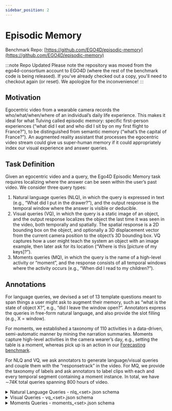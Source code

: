```yaml
---
sidebar_position: 2
---
```


# Episodic Memory

Benchmark Repo: [https://github.com/EGO4D/episodic-memory](https://github.com/EGO4D/episodic-memory)

:::note Repo Updated
Please note the repository was moved from the ego4d-consortium account to EGO4D (where the rest of the benchmark code is being released).  If you've already checked out a copy, you'll need to checkout again (or reset).  We apologize for the inconvenience!
:::

## Motivation

Egocentric video from a wearable camera records the who/what/when/where of an individual’s daily
life experience. This makes it ideal for what Tulving called episodic memory: specific first-person experiences (“what did I eat and who did I sit by on my first flight to France?”), to be distinguished from semantic memory (“what’s the capital of France?”). An augmented reality assistant that processes the egocentric video stream could give us super-human memory if it could appropriately index our visual experience and answer queries.

## Task Definition

Given an egocentric video and a query, the Ego4D Episodic Memory task requires localizing where the answer can be seen within the user’s past video. We consider three query types:
1. Natural language queries (NLQ), in which the query is expressed in text (e.g., “What
did I put in the drawer?”), and the output response is the temporal window where the answer is visible or deducible.
2. Visual queries (VQ), in which the query is a static image of an object, and the output response localizes the object the last time it was seen in the video, both temporally and spatially. The spatial response is a 2D bounding box on the object, and optionally a 3D displacement vector from the current camera position to the object’s 3D bounding box. VQ captures how a user might teach the system an object with an image example, then later ask for its location (“Where is this [picture of my keys]?”).
3. Moments queries (MQ), in which the query is the name of a high-level activity or “moment”, and the response consists of all temporal windows where the activity occurs (e.g., “When did I read to my children?”).

## Annotations

For language queries, we devised a set of 13 template questions meant to span things a user might ask to augment their memory, such as “what is the state of object X?”, e.g., “did I leave the window open?”. Annotators express the queries in free-form natural language, and also provide the slot filling (e.g., X = window).

For moments, we established a taxonomy of 110 activities in a data-driven, semi-automatic manner by mining the narration summaries. Moments capture high-level activities in the camera wearer’s day, e.g., setting the table is a moment, whereas pick up is an action in our [Forecasting benchmark](./forecasting.md).

For NLQ and VQ, we ask annotators to generate language/visual queries and couple them with the “responsetrack” in the video. For MQ, we provide the taxonomy of labels and ask annotators to label clips with each and every temporal segment containing a moment instance. In total, we have ∼74K total queries spanning 800 hours of video.


<details>
  <summary>Natural Language Queries - nlq_&lt;set>.json schema</summary>

  - **`version`** *(string)*
  - **`date`** *(string)*
  - **`description`** *(string)*
  - **`manifest`** *(string)*
  - **`videos`** *(array)*
    - **Items** *(object)*
      - **`video_uid`** *(string)*
      - **`clips`** *(array)*
        - **Items** *(object)*
          - **`clip_uid`** *(string)*
          - **`video_start_sec`** *(number)*
          - **`video_end_sec`** *(number)*
          - **`video_start_frame`** *(integer)*
          - **`video_end_frame`** *(integer)*
          - **`clip_start_sec`** *(integer)*
          - **`clip_end_sec`** *(number)*
          - **`clip_start_frame`** *(integer)*
          - **`clip_end_frame`** *(integer)*
          - **`source_clip_uid`** *(string)*
          - **`annotations`** *(array)*
            - **Items** *(object)*
              - **`language_queries`** *(array)*
                - **Items** *(object)*
                  - **`clip_start_sec`** *(number)*
                  - **`clip_end_sec`** *(number)*
                  - **`video_start_sec`** *(number)*
                  - **`video_end_sec`** *(number)*
                  - **`video_start_frame`** *(integer)*
                  - **`video_end_frame`** *(integer)*
                  - **`template`** *(['null', 'string'])*
                  - **`query`** *(['null', 'string'])*
                  - **`slot_x`** *(['null', 'string'])*
                  - **`verb_x`** *(['null', 'string'])*
                  - **`slot_y`** *(['null', 'string'])*
                  - **`verb_y`** *(string)*
                  - **`raw_tags`** *(array)*
                    - **Items** *(['null', 'string'])*
              - **`annotation_uid`** *(string)*
      - **`split`** *(string)*

</details>

<details>
  <summary>Visual Queries - vq_&lt;set>.json schema</summary>

  - **`version`** *(string)*
  - **`date`** *(string)*
  - **`description`** *(string)*
  - **`manifest`** *(string)*
  - **`videos`** *(array)*
    - **Items** *(object)*
      - **`video_uid`** *(string)*
      - **`split`** *(string)*
      - **`clips`** *(array)*
        - **Items** *(object)*
          - **`clip_uid`** *(string)*
          - **`video_start_sec`** *(number)*
          - **`video_end_sec`** *(number)*
          - **`video_start_frame`** *(integer)*
          - **`video_end_frame`** *(integer)*
          - **`clip_start_sec`** *(integer)*
          - **`clip_end_sec`** *(number)*
          - **`clip_start_frame`** *(integer)*
          - **`clip_end_frame`** *(integer)*
          - **`clip_fps`** *(number)*
          - **`annotation_complete`** *(boolean)*
          - **`source_clip_uid`** *(string)*
          - **`annotations`** *(array)*
            - **Items** *(object)*
              - **`query_sets`** *(object)*
                - **`1`** *(object)*
                  - **`is_valid`** *(boolean)*
                  - **`errors`** *(array)*
                    - **Items** *(string)*
                  - **`warnings`** *(array)*
                    - **Items** *(string)*
                  - **`query_frame`** *(integer)*
                  - **`query_video_frame`** *(integer)*
                  - **`response_track`** *(array)*
                    - **Items** *(object)*
                      - **`frame_number`** *(integer)*
                      - **`x`** *(number)*
                      - **`y`** *(number)*
                      - **`width`** *(number)*
                      - **`height`** *(number)*
                      - **`rotation`** *(number)*
                      - **`original_width`** *(integer)*
                      - **`original_height`** *(integer)*
                      - **`video_frame_number`** *(integer)*
                  - **`object_title`** *(string)*
                  - **`visual_crop`** *(object)*
                    - **`frame_number`** *(integer)*
                    - **`x`** *(number)*
                    - **`y`** *(number)*
                    - **`width`** *(number)*
                    - **`height`** *(number)*
                    - **`rotation`** *(number)*
                    - **`original_width`** *(integer)*
                    - **`original_height`** *(integer)*
                    - **`video_frame_number`** *(integer)*
                - **`2`** *(object)*
                  - **`is_valid`** *(boolean)*
                  - **`errors`** *(array)*
                    - **Items** *(string)*
                  - **`warnings`** *(array)*
                    - **Items** *(string)*
                  - **`query_frame`** *(integer)*
                  - **`query_video_frame`** *(['integer', 'null'])*
                  - **`response_track`** *(array)*
                    - **Items** *(object)*
                      - **`frame_number`** *(integer)*
                      - **`x`** *(number)*
                      - **`y`** *(number)*
                      - **`width`** *(number)*
                      - **`height`** *(number)*
                      - **`rotation`** *(number)*
                      - **`original_width`** *(integer)*
                      - **`original_height`** *(integer)*
                      - **`video_frame_number`** *(integer)*
                  - **`object_title`** *(string)*
                  - **`visual_crop`** *(object)*
                    - **`frame_number`** *(integer)*
                    - **`x`** *(number)*
                    - **`y`** *(number)*
                    - **`width`** *(number)*
                    - **`height`** *(number)*
                    - **`rotation`** *(number)*
                    - **`original_width`** *(integer)*
                    - **`original_height`** *(integer)*
                    - **`video_frame_number`** *(integer)*
                - **`3`** *(object)*
                  - **`is_valid`** *(boolean)*
                  - **`errors`** *(array)*
                    - **Items** *(string)*
                  - **`warnings`** *(array)*
                    - **Items** *(string)*
                  - **`query_frame`** *(integer)*
                  - **`query_video_frame`** *(['integer', 'null'])*
                  - **`response_track`** *(array)*
                    - **Items** *(object)*
                      - **`frame_number`** *(integer)*
                      - **`x`** *(number)*
                      - **`y`** *(number)*
                      - **`width`** *(number)*
                      - **`height`** *(number)*
                      - **`rotation`** *(number)*
                      - **`original_width`** *(integer)*
                      - **`original_height`** *(integer)*
                      - **`video_frame_number`** *(integer)*
                  - **`object_title`** *(string)*
                  - **`visual_crop`** *(object)*
                    - **`frame_number`** *(integer)*
                    - **`x`** *(number)*
                    - **`y`** *(number)*
                    - **`width`** *(number)*
                    - **`height`** *(number)*
                    - **`rotation`** *(number)*
                    - **`original_width`** *(integer)*
                    - **`original_height`** *(integer)*
                    - **`video_frame_number`** *(integer)*
                - **`4`** *(object)*
                  - **`is_valid`** *(boolean)*
                  - **`errors`** *(array)*
                  - **`warnings`** *(array)*
                    - **Items** *(string)*
                  - **`query_frame`** *(integer)*
                  - **`query_video_frame`** *(integer)*
                  - **`response_track`** *(array)*
                    - **Items** *(object)*
                      - **`frame_number`** *(integer)*
                      - **`x`** *(number)*
                      - **`y`** *(number)*
                      - **`width`** *(number)*
                      - **`height`** *(number)*
                      - **`rotation`** *(integer)*
                      - **`original_width`** *(integer)*
                      - **`original_height`** *(integer)*
                      - **`video_frame_number`** *(integer)*
                  - **`object_title`** *(string)*
                  - **`visual_crop`** *(object)*
                    - **`frame_number`** *(integer)*
                    - **`x`** *(number)*
                    - **`y`** *(number)*
                    - **`width`** *(number)*
                    - **`height`** *(number)*
                    - **`rotation`** *(integer)*
                    - **`original_width`** *(integer)*
                    - **`original_height`** *(integer)*
                    - **`video_frame_number`** *(integer)*
              - **`warnings`** *(array)*
                - **Items** *(string)*

</details>

<details>
  <summary>Moments Queries - moments_&lt;set>.json schema</summary>

   - **`version`** *(string)*: Dataset specific version.
   - **`date`** *(string)*: Date of generation.
   - **`description`** *(string)*
   - **`manifest`** *(string)*: Top level ego4d manifest json.
   - **`videos`** *(array)*
     - **Items** *(object)*
       - **`video_uid`** *(string)*
       - **`split`** *(string)*
       - **`clips`** *(array)*
         - **Items** *(object)*
           - **`clip_uid`** *(string)*: The exported clip clip_uid.
           - **`video_start_sec`** *(number)*: Annotation start time relative to the canonical video.
           - **`video_end_sec`** *(number)*: Annotation end time relative to the canonical video.
           - **`video_start_frame`** *(integer)*: Annotation start frame relative to the canonical video.
           - **`video_end_frame`** *(integer)*: Annotation end frame relative to the canonical video.
           - **`clip_start_sec`** *(integer)*: Annotation start time relative to the canonical clip.
           - **`clip_end_sec`** *(number)*: Annotation end time relative to the canonical clip.
           - **`clip_start_frame`** *(integer)*: Annotation start frame relative to the canonical clip.
           - **`clip_end_frame`** *(integer)*: Annotation end frame relative to the canonical clip.
           - **`source_clip_uid`** *(string)*
           - **`annotations`** *(array)*
             - **Items** *(object)*
               - **`annotator_uid`** *(string)*
               - **`labels`** *(array)*
                 - **Items** *(object)*
                   - **`start_time`** *(number)*: Canonical clip label start time.
                   - **`end_time`** *(number)*: Canonical clip label end time.
                   - **`label`** *(string)*: Moments label class.
                   - **`video_start_time`** *(number)*
                   - **`video_end_time`** *(number)*
                   - **`video_start_frame`** *(integer)*
                   - **`video_end_frame`** *(integer)*
                   - **`primary`** *(boolean)*: Primary label used for Moments baseline task.

</details>
